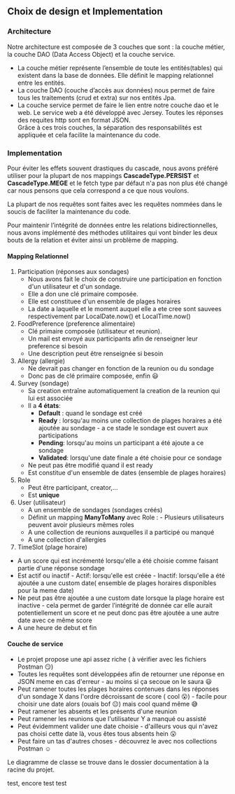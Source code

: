 ## Choix de design et Implementation 
### Architecture
Notre architecture est composée de 3 couches que sont : la couche métier, la couche DAO (Data Access Object) et la couche service.
-   La couche métier représente l’ensemble de toute les entités(tables) qui existent dans la base de données. Elle définit le mapping relationnel entre les entités.
-   La couche DAO (couche d’accès aux données) nous permet de faire tous les traitements (crud et extra) sur nos entités Jpa.
- La couche service permet de faire le lien entre notre couche dao et le web. Le service web a été développé avec Jersey. Toutes les réponses des requites http sont en format JSON.   
Grâce à ces trois couches, la séparation des responsabilités est appliquée et cela facilite la maintenance du code.
### Implementation
Pour éviter les effets souvent drastiques du cascade, nous avons préféré utiliser pour la plupart de nos mappings **CascadeType.PERSIST** et **CascadeType.MEGE** et le fetch type par défaut n'a pas non plus été changé car nous pensons que cela correspond a ce que nous voulons. 

La plupart de nos requêtes sont faites avec les requêtes nommées dans le soucis de faciliter la maintenance du code.

Pour maintenir l’intégrité de données entre les relations bidirectionnelles, nous avons implémenté des méthodes utilitaires qui vont binder les deux bouts de la relation et éviter ainsi un problème de mapping.
#### Mapping Relationnel
1. Participation (réponses aux sondages)  
	- Nous avons fait le choix de construire une participation en fonction d'un utilisateur et d'un sondage. 
	- Elle a don une clé primaire composée.
	- Elle est constituee d'un ensemble de plages horaires
	- La date a laquelle et le moment auquel elle a ete cree sont sauvees respectivement par LocalDate.now() et LocalTime.now()
2. FoodPreference (preference alimentaire) 
	-  Clé primaire composée (utilisateur et reunion).
	- Un mail est envoyé aux participants afin de renseigner leur preference si besoin 
	- Une description peut être renseignée si besoin
3. Allergy (allergie)
	- Ne devrait pas changer en fonction de la reunion ou du sondage
	- Donc pas de clé primaire composée, enfin :smiley:  
4. Survey (sondage)
	- Sa creation entraîne automatiquement la creation de la reunion qui lui est associée
	- Il a **4 états**:
		- **Default** : quand le sondage est créé
		- **Ready** : lorsqu'au moins une collection de plages 						    horaires a été ajoutée au sondage - a ce stade le sondage est ouvert aux participations
		- **Pending**: lorsqu'au moins un participant a été ajoute a ce sondage
		- **Validated**: lorsqu'une date finale a été choisie pour ce sondage
	- Ne peut pas être modifié quand il est ready
	- Est constitue d'un ensemble de dates (ensemble de plages horaires)
5. Role
	- Peut être participant, creator,...
	- Est **unique**
6. User (utilisateur)
	- A un ensemble de sondages (sondages créés)
	- Définit un mapping **ManyToMany** avec Role :
	         - Plusieurs utilisateurs peuvent avoir plusieurs mêmes roles
	 - A une collection de reunions auxquelles il a participé ou manqué
	 - A une collection d'allergies
7. TimeSlot (plage horaire)
-	A un score qui est incrémenté lorsqu'elle a été choisie comme faisant partie d'une réponse sondage
-	Est actif ou inactif 
        - Actif: lorsqu'elle est créée
        - Inactif: lorsqu'elle a été ajoutée a une custom date( ensemble de plages horaires disponibles pour la meme date)
- Ne peut pas être ajoutée a une custom date lorsque la plage horaire est inactive -  cela permet de garder l’intégrité de donnée car elle aurait potentiellement un score et ne peut donc pas être ajoutée a une autre date avec ce même score 
- A une heure de debut et fin
#### Couche de service
- Le projet propose une api assez riche ( à vérifier avec les fichiers Postman :smirk:)
- Toutes les requêtes sont développées afin de retourner une réponse en JSON meme en cas d'erreur - au moins si ça secoue on le saura :smiley: 
- Peut ramener toutes les plages horaires contenues dans les réponses d'un sondage X dans l'ordre décroissant de score ( cool :open_mouth:) - facile pour choisir une date alors (ouais bof :neutral_face:) mais cool quand même :sweat_smile:  
- Peut ramener les absents et les présents d'une reunion
- Peut ramener les reunions que l'utilisateur Y a manqué ou assisté
- Peut évidemment valider une date choisie - d'ailleurs vous qui n'avez pas choisi cette date là, vous êtes tous absents hein :open_mouth:
- Peut faire un tas d'autres choses - découvrez le avec nos collections Postman :relaxed:

Le diagramme de classe se trouve dans le dossier documentation à la racine du projet.

test, encore
test test 
